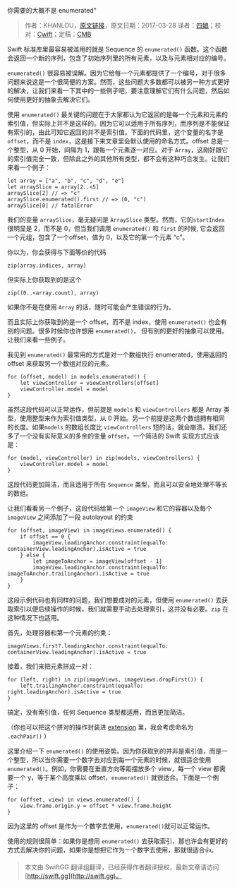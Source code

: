 你需要的大概不是 enumerated"

> 作者：KHANLOU，[原文链接](http://khanlou.com/2017/03/you-probably-don't-want-enumerated/)，原文日期：2017-03-28
> 译者：[四娘](https://kemchenj.github.io)；校对：[Cwift](http://weibo.com/277195544)；定稿：[CMB](https://github.com/chenmingbiao)
  








 
Swift 标准库里最容易被滥用的就是 Sequence 的 `enumerated()` 函数。这个函数会返回一个新的序列，包含了初始序列里的所有元素，以及与元素相对应的编号。

`enumerated()` 很容易被误解。因为它给每一个元素都提供了一个编号，对于很多问题来说这是一个很简便的方案。然而，这些问题大多数都可以被另一种方式更好的解决，让我们来看一下其中的一些例子吧，要注意理解它们有什么问题，然后如何使用更好的抽象去解决它们。



使用 `enumerated()` 最关键的问题在于大家都认为它返回的是每一个元素和元素的索引值，但实际上并不是这样的。因为它可以适用于所有序列，而序列是不能保证有索引的，由此可知它返回的并不是索引值。下面的代码里，这个变量的名字是 `offset`，而不是 `index`，这是接下来文章里会默认使用的命名方式。offset 总是一个整型，从 0 开始，间隔为 1，跟每一个元素逐一对应。对于 `Array`，这刚好跟它的索引值完全一致，但除此之外的其他所有类型，都不会有这种巧合发生。让我们来看一个例子：

    
    let array = ["a", "b", "c", "d", "e"]
    let arraySlice = array[2..<5]
    arraySlice[2] // => "c"
    arraySlice.enumerated().first // => (0, "c")
    arraySlice[0] // fatalError

我们的变量 `arraySlice`，毫无疑问是 `ArraySlice` 类型。然而，它的`startIndex` 很明显是 2，而不是 0，但当我们调用 `enumerated()` 和 `first` 的时候, 它会返回一个元组，包含了一个offset，值为 0，以及它的第一个元素 “c”。


你以为，你会获得与下面等价的代码

    
    zip(array.indices, array)

但实际上你获取到的是这个

    
    zip((0..<array.count), array)

如果你不是在使用 `Array` 的话，随时可能会产生错误的行为。

而且实际上你获取到的是一个 offset，而不是 index，使用 `enumerated()` 也会有别的问题。很多时候你也许想用 `enumerated()`， 但有别的更好的抽象可以使用。让我们来看一些例子。

我见到  `enumerated()` 最常用的方式是对一个数组执行 enumerated，使用返回的 offset 来获取另一个数组对应的元素。

    
    for (offset, model) in models.enumerated() {
    	let viewController = viewControllers[offset]
    	viewController.model = model
    }

虽然这段代码可以正常运作，但前提是 `models` 和 `viewControllers` 都是 Array 类型，使用整型来作为索引值类型，从 0 开始。另一个前提是这两个数组拥有相同的长度。如果`models` 的数组长度比 `viewControllers` 短的话，就会崩溃。我们还多了一个没有实际意义的多余的变量 `offset`。一个简洁的 Swift 实现方式应该是：

    
    for (model, viewController) in zip(models, viewControllers) {
    	viewController.model = model
    }

这段代码更加简洁，而且适用于所有 `Sequence` 类型，而且可以安全地处理不等长的数组。

让我们看看另一个例子，这段代码给第一个 `imageView` 和它的容器以及每个 `imageView` 之间添加了一段 autolayout 的约束

    
    for (offset, imageView) in imageViews.enumerated() {
    	if offset == 0 {
    		imageView.leadingAnchor.constraint(equalTo: containerView.leadingAnchor).isActive = true
    	} else {
    		let imageToAnchor = imageView[offset - 1]
    		imageView.leadingAnchor.constraint(equalTo: imageToAnchor.trailingAnchor).isActive = true
    	}
    }

这段示例代码也有同样的问题，我们想要成对的元素，但使用 `enumerated()` 去获取索引以便后续操作的时候，我们就需要手动去处理索引，这并没有必要。`zip` 在这种情况下也适用。

首先，处理容器和第一个元素的约束：

    
    imageViews.first?.leadingAnchor.constraint(equalTo: containerView.leadingAnchor).isActive = true

接着，我们来把元素拼成一对：

    
    for (left, right) in zip(imageViews, imageViews.dropFirst()) {
    	left.trailingAnchor.constraint(equalTo: right.leadingAnchor).isActive = true
    }

搞定，没有索引值，任何 Sequence 类型都适用，而且更加简洁。

（你也可以把这个拼对的操作封装进 [extension](https://gist.github.com/khanlou/f27b34f28b21b4834a758913e06a5f3b) 里，我会考虑命名为 `.eachPair()` ）

这里介绍一下 `enumerated()` 的使用姿势。因为你获取到的并非是索引值，而是一个整型，所以当你需要一个数字去对应到每一个元素的时候，就很适合使用 `enumerated()`。例如，你需要在垂直方向等距摆放多个 view，每一个 view 都需要一个 y，等于某个高度乘以 offset，`enumerated()` 就很适合。下面是一个例子：

    
    for (offset, view) in views.enumerated() {
    	view.frame.origin.y = offset * view.frame.height
    }

因为这里的 offset 是作为一个数字去使用，`enumerated()`就可以正常运作。

使用的规则很简单：如果你是想用 `enumerated()` 去获取索引，那也许会有更好的方式去解决你的问题，如果你是想把它作为一个数字去使用，那就很适合👍。
> 本文由 SwiftGG 翻译组翻译，已经获得作者翻译授权，最新文章请访问 [http://swift.gg](http://swift.gg)。